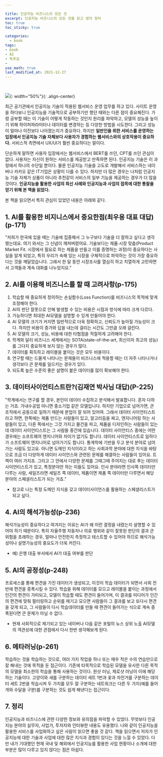 ```yaml
---

title: 인공지능 비즈니스의 모든 것
excerpt: 인공지능 비즈니스의 모든 것을 읽고 생각 정리
toc: true
toc_sticky: true

categories:
  - book
tags:
- book
- AI
- 독후감
-
use_math: true
last_modified_at: 2021-12-27
---
```


<br>

![](https://i.imgur.com/UXxRdEa.jpg){: width="50%"}{: .align-center}

 최근 공기관에서 인공지능 기술이 적용된 웹서비스 운영 업무를 하고 있다. 사이트 운영을 하다보니 인공지능을 기술적으로 공부하기만 했던 때와는 다른 점이 중요해진다. 가령 공부할 때는 이 기술이 어떻게 작동하는 것인지 원리를 파악하고, 모델의 성능을 높이기 위해 하이퍼파라미터나 데이터를 변경하는 등 다양한 방법을 시도한다. 그리고 성능이 얼마나 이전보다 나아졌는지가 중요하다. 하지만 **일반인을 위한 서비스를 운영하는 입장에서 인공지능 기술 자체보다 사용자가 경험하는 웹서비스와의 상호작용이 중요하다.** 서비스적 측면에서 UX/UI가 훨씬 중요하다는 말이다.  

 단순하게 말하면 사용자 입장에서는 웹서비스에서 BERT를 쓰던, CPT를 쓰던 관심이 없다. 사용자는 자신이 원하는 서비스를 제공받고 만족하면 된다. 인공지능 기술은 이 과정에서 하나의 수단일 뿐이다. 물론 인공지능 기술을 고도로 개발해서 서비스하는 네이버나 카카오 같은 IT기업은 상황이 다를 수 있다. 하지만 더 많은 경우는 나처럼 인공지능 기술 자체가 상품이 아니라 추천같이 서비스의 일부 기능을 제공하는 경우가 더 많을 것이다. **인공지능을 활용한 사업의 최신 사례와 인공지능과 사업의 접목에 대한 통찰을 얻기 위해 본 책을 읽었다.**  

 본 책을 읽으면서 특히 관심이 있었던 내용은 아래와 같다. 

## 1. AI를 활용한 비지니스에서 중요한점(최우용 대표 대답)(p-171)
"저희가 한국에 있을 때는 기술에 집중해서 그 누구보다 기술을 더 잘하고 싶다고 생각했는데요. 여기 와서는 그 신념이 깨져버렸어요. 기술보다는 제품·시장 맞춥(Product Market Fit. 시장에서 필요로 하는 제품을 만들고 이를 증명하는 과정)이 중요하다는 사실을 알게 되었고, 특히 우리가 속해 있는 시장을 구체적으로 파악하는 것이 가장 중요하다는 것을 깨달았습니다. 그래서 한 달 동안 시장조사를 열심히 하고 치열하게 고민하면서 고객들과 계속 대화를 나누었지요."


## 2. AI를 이용해 비즈니스를 할 때 고려사항(p-175)
1. 학습할 때 중요하게 정의하는 손실함수(Loss Function)를 비즈니스의 목적에 맞게 조정해야 한다. 
2. AI의 판단 잘못으로 인해 발생할 수 있는 비용은 시점과 방식에 따라 크게 다르다. 
3. 가능하다면 최대한 AI모델을 설명할 수 있게 만들어야 한다. 
4. AI 모델의 크기가 커지면 일반적으로 더욱 정확하고, 신뢰도가 높아질 가능성이 크다. 하지만 비용이 증가와 답을 내는데 걸리는 시간도 그만큼 오래 걸린다. 
5. AI 모델의 크기, 성능, 비용에 대한 타협점을 적절하게 고려해야 한다. 
6. 학계와 달리 비즈니스 세계에서는 SOTA(state-of-the-art, 최신이자 최고의 성능)를 그다지 중요하게 보지 않는 경우가 많다. 
7. 데이터를 획득하고 레이블을 붙이는 것은 모두 비용이다. 
8. 연구할 때는 드물게 나타나는 문제들이 비즈니스에 적용할 때는 더 자주 나타나거나 생각보다 큰 문제를 일으키는 경우가 있다.
9. 되도록 높은 수준의 좋은 설명이 붙은 데이터를 많이 확보해야 한다. 

## 3. 데이터사이언티스트란?(김재연 박사님 대답)(P-225)
"학계에서는 연구를 할 경우, 본인이 데이터 수집하고 분석해서 발표합니다. 혼자 다하는 거죠. 가내수공업 아니면 중소기업 같은 모델입니다. 하지만 기업으로 넘어가면, 큰 조직에서 공동으로 일하기 때문에 분업이 잘 되어 있어여. 그래서 데이터 사이언티스트라고 하면, 한쪽에는 제품 만드는 사람들이 있고, 알고리듬을 짜고, 엔지니어링 하는 사람들이 있고, 다른 쪽에서는 그것 가지고 물건을 파고, 제품을 디자인하는 사람들이 있는데 데이터 사이언티스트는 그 사람들 중간에 있습니다. 데이터 사이언티스 중에는 어떤 경우에는 소프트웨어 엔지니어와 차이가 없기도 합니다. 데이터 사이언티스트로 일하다가 소프트웨어 엔지니어로 넘어가기도 합니다. 통계학에 기반을 두고 분석 분야로 넘어가는 사람도 있고요. 아니면 도메인 지식이라고 하는 사회과학 분야에 대한 지식을 바탕으로 조금 더 다양하게 데이터 사이언스와 관련된 문제를 해결하는 사람들이 있어요. 트랙이 여러 가지죠. 그리고 그 안에서 다양한 문제를 그때그때 주어지는 대로 푸는 데이터 사이언티스트가 있고, 특정분야만 하는 이들도 있어요. 인사 분야라면 인사쪽 데이터만 다루는 사람, 세일즈라면 세일즈 쪽 데이터, 제품이면 제품 쪽 데이터만 다루면서 해당 분야의 스페셜리스트가 되는 거죠."
- 참고로 나는 특정 도메인 지식을 갖고 데이터사이언스를 활용하는 스페셜리스트가 되고 싶다.

## 4. AI의 해석가능성(p-236)
해석가능성이 중요하다고 여겨지는 이유는 AI가 왜 이런 결정을 내렸는지 설명할 수 있어야 하기 때문이다. 특히 자율주행 자동차나 의료 행위와 같이 잘못된 판단의 결과 큰 위험을 초래하는 경우, 얼마나 안전한지 측정하고 테스트할 수 있어야 하므로 해석가능성이나 설명가능성의 중요도가 더욱 커진다.
- 예) 은행 대출 부서에서 AI가 대출 여부를 판단

## 5. AI의 공정성(p-248)
프로세스를 통해 편견을 가진 데이터가 생성되고, 이것이 학습 데이터가 되면서 사회 전반에 편견을 증폭시킬 수 있다. 학습을 위해 데이터를 모으고 레이블을 붙이는 과정에서 인간의 편견이 가미되고, 모델이 학습할 때도 편견이 들어가며, 이 결과를 미디어가 인간의 편견에 맞춰 필터링하고 순위를 매기고 모으면 사람들이 그 결과를 보고 또다시 편견을 갖게 되고, 그 사람들이 다시 학습데이터를 만들 때 편견이 들어가는 식으로 계속 증폭된다면 큰 문제가 아닐 수 없다. 
- 현재 사회적으로 제기되고 있는 네이버나 다음 같은 포털의 뉴스 상위 노출 AI모델의 객관성에 대한 관점에서 다시 한번 생각해보게 된다. 

## 6. 메타러닝(p-261)
학습하는 것을 학습하는 것으로, 여러 가지 작업을 하나 또는 매우 적은 수의 연습만으로 잘 해내는 것에 목적을 둔 접근이다. 기존에 타목적으로 학습된 모델을 유사한 다른 목적의 모델을 최소한의 학습을 통해 사용하는 것이다. 원샷 러닝, 제로샷 러닝이 이에 해당하는 기술이다. 
고양이와 새를 구분하는 데이터 세트 1번과 꽃과 자전거를 구분하는 데이터 세트 2번을 학습시켜 두 가지를 모두 잘 구분하는 네트워크는 다른 두 가지(예를 들어 개와 수달을 구분)를 구분하는 것도 쉽게 해낸다는 접근이다. 


## 7. 정리
인공지능과 비즈니스에 관한 다양한 정보와 유의점을 파악할 수 있었다. 무엇보다 인공지능 분야의 실무자, 사업가, 투자자와 인터뷰한 내용도 유용했다. 나와 같이 인공지능을 활용한 서비스를 사업화하고 싶은 사람이 읽으면 좋을 것 같다. 책을 읽으면서 저자가 인공지능에 대한 기술과 사업에 대한 많은 지식과 경험이 있다는 것을 느낄 수 있었다. 다만 내가 기대했던 현재 국내 및 해외에서 인공지능를 활용한 사업 현황이나 소개에 대한 부분은 많이 다루고 있지 않다는 점은 아쉽다.   
